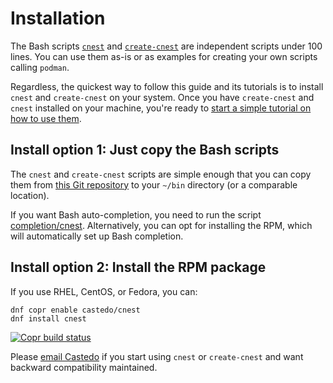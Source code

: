 Installation
============

The Bash scripts [`cnest`](https://github.com/castedo/cnest/tree/main/bin/cnest)
and [`create-cnest`](https://github.com/castedo/cnest/tree/main/bin/create-cnest)
are independent scripts under 100 lines.
You can use them as-is or as examples for creating your own scripts calling `podman`.

Regardless, the quickest way to follow this guide and its tutorials is to install
`cnest` and `create-cnest` on your system.
Once you have `create-cnest` and `cnest` installed on your machine,
you're ready to [start a simple tutorial on how to use them](create-cnest-tutorial.md).

## Install option 1: Just copy the Bash scripts

The `cnest` and `create-cnest` scripts are simple enough that you can copy them
from [this Git repository](https://github.com/castedo/cnest/tree/main/bin) to your
`~/bin` directory (or a comparable location).

If you want Bash auto-completion, you need to run the script
[completion/cnest](https://github.com/castedo/cnest/blob/main/completion/cnest).
Alternatively, you can opt for installing the RPM, which will automatically set up Bash completion.


## Install option 2: Install the RPM package

If you use RHEL, CentOS, or Fedora, you can:

```text
dnf copr enable castedo/cnest
dnf install cnest
```
<a class="reference external" href="https://copr.fedorainfracloud.org/coprs/castedo/cnest/package/cnest/">
  <img src="https://copr.fedorainfracloud.org/coprs/castedo/cnest/package/cnest/status_image/last_build.png" alt="Copr build status"/>
</a>

Please [email Castedo](mailto:castedo@castedo.com) if you start using `cnest` or
`create-cnest` and want backward compatibility maintained.
